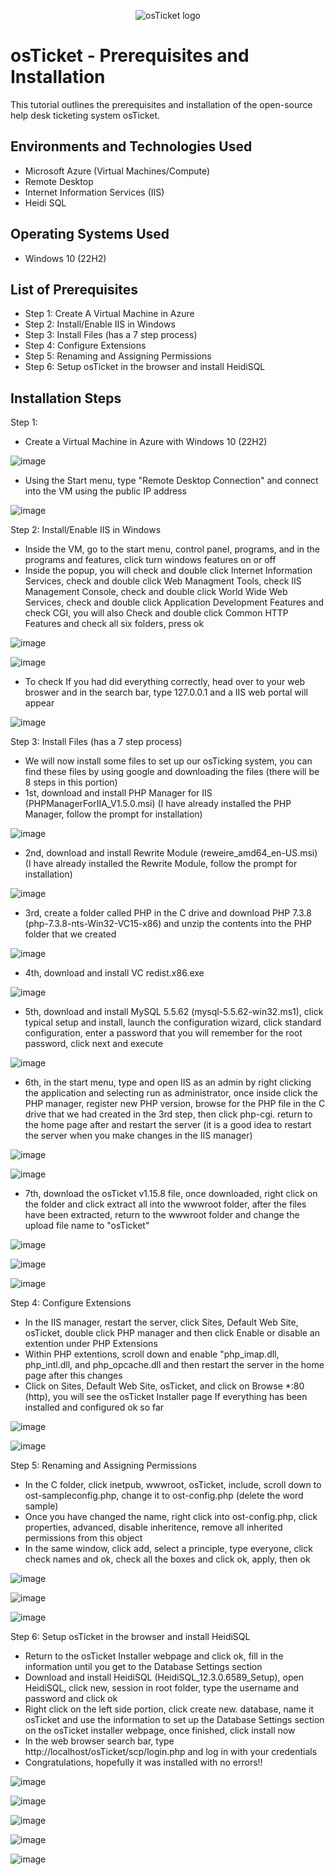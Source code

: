 <p align="center">
<img src="https://i.imgur.com/Clzj7Xs.png" alt="osTicket logo"/>
</p>

<h1>osTicket - Prerequisites and Installation</h1>
This tutorial outlines the prerequisites and installation of the open-source help desk ticketing system osTicket.<br />


<h2>Environments and Technologies Used</h2>

- Microsoft Azure (Virtual Machines/Compute)
- Remote Desktop
- Internet Information Services (IIS)
- Heidi SQL

<h2>Operating Systems Used </h2>

- Windows 10</b> (22H2)

<h2>List of Prerequisites</h2>

- Step 1: Create A Virtual Machine in Azure
- Step 2: Install/Enable IIS in Windows 
- Step 3: Install Files (has a 7 step process)
- Step 4: Configure Extensions
- Step 5: Renaming and Assigning Permissions
- Step 6: Setup osTicket in the browser and install HeidiSQL


<h2>Installation Steps</h2>

Step 1: 
- Create a Virtual Machine in Azure with Windows 10 (22H2)

![image](https://github.com/thechristinaq/osTicket---Prerequisites-and-Installation/assets/165831241/feb464ce-7a0b-4513-acfd-a5c1606df949)

- Using the Start menu, type "Remote Desktop Connection" and connect into the VM using the public IP address

![image](https://github.com/thechristinaq/osTicket---Prerequisites-and-Installation/assets/165831241/f5fb7401-30de-4d32-8299-437f8e863206)


Step 2: Install/Enable IIS in Windows
- Inside the VM, go to the start menu, control panel, programs, and in the programs and features, click turn windows features on or off
- Inside the popup, you will check and double click Internet Information Services, check and double click Web Managment Tools, check IIS Management Console, check and double click World Wide Web Services, check and double click Application Development Features and check CGI, you will also Check and double click Common HTTP Features and check all six folders, press ok 
 

![image](https://github.com/thechristinaq/osTicket---Prerequisites-and-Installation/assets/165831241/44e9d665-7120-4622-9a19-ce2c3cc2fbf2)

![image](https://github.com/thechristinaq/osTicket---Prerequisites-and-Installation/assets/165831241/50c63b46-b022-44d6-a11a-1a45853bccd8)

- To check If you had did everything correctly, head over to your web broswer and in the search bar, type 127.0.0.1 and a IIS web portal will appear
  
![image](https://github.com/thechristinaq/osTicket---Prerequisites-and-Installation/assets/165831241/b699f4a9-4fb7-4637-b97c-325d219c19bf)


Step 3: Install Files (has a 7 step process) 
- We will now install some files to set up our osTicking system, you can find these files by using google and downloading the files (there will be 8 steps in this portion)
- 1st, download and install PHP Manager for IIS (PHPManagerForIIA_V1.5.0.msi) (I have already installed the PHP Manager, follow the prompt for installation)

![image](https://github.com/thechristinaq/osTicket---Prerequisites-and-Installation/assets/165831241/02f7fc6a-4cca-4e83-8c21-2f7a9ddc862b)

- 2nd, download and install Rewrite Module (reweire_amd64_en-US.msi) (I have already installed the Rewrite Module, follow the prompt for installation)

![image](https://github.com/thechristinaq/osTicket---Prerequisites-and-Installation/assets/165831241/4d34600e-f4c3-4338-bcb8-f6549c032cfb)

- 3rd, create a folder called PHP in the C drive and download PHP 7.3.8 (php-7.3.8-nts-Win32-VC15-x86) and unzip the contents into the PHP folder that we created

![image](https://github.com/thechristinaq/osTicket---Prerequisites-and-Installation/assets/165831241/270cc768-0075-4b88-9e40-4eb30ce939ab)
 
- 4th, download and install VC redist.x86.exe

![image](https://github.com/thechristinaq/osTicket---Prerequisites-and-Installation/assets/165831241/19eb71c9-5390-4e47-99d7-9e587f0580e8)
 
- 5th, download and install MySQL 5.5.62 (mysql-5.5.62-win32.ms1), click typical setup and install, launch the configuration wizard, click standard configuration, enter a password that you will remember for the root password, click next and execute

![image](https://github.com/thechristinaq/osTicket---Prerequisites-and-Installation/assets/165831241/8aa7a18b-2252-48f8-a24b-026398022f9e)

- 6th, in the start menu, type and open IIS as an admin by right clicking the application and selecting run as administrator, once inside click the PHP manager, register new PHP version, browse for the PHP file in the C drive that we had created in the 3rd step, then click php-cgi. return to the home page after and restart the server (it is a good idea to restart the server when you make changes in the IIS manager)

![image](https://github.com/thechristinaq/osTicket---Prerequisites-and-Installation/assets/165831241/5602dc37-527b-4c55-95df-45538b69fa4b)

![image](https://github.com/thechristinaq/osTicket---Prerequisites-and-Installation/assets/165831241/fe6ca64e-37a6-471b-be62-90b292cff8f0)

- 7th, download the osTicket v1.15.8 file, once downloaded, right click on the folder and click extract all into the wwwroot folder, after the files have been extracted, return to the wwwroot folder and change the upload file name to "osTicket" 

![image](https://github.com/thechristinaq/osTicket---Prerequisites-and-Installation/assets/165831241/b5e72eb5-17f0-4584-83dd-cbec3f1e4e54)

![image](https://github.com/thechristinaq/osTicket---Prerequisites-and-Installation/assets/165831241/c98d7f0a-60e0-4055-8fa6-8c2a7830be00)

![image](https://github.com/thechristinaq/osTicket---Prerequisites-and-Installation/assets/165831241/9e93655d-e9b5-413c-ac8e-d51a39301d8e)

Step 4: Configure Extensions
- In the IIS manager, restart the server, click Sites, Default Web Site, osTicket, double click PHP manager and then click Enable or disable an extention under PHP Extensions
- Within PHP extentions, scroll down and enable "php_imap.dll, php_intl.dll, and php_opcache.dll and then restart the server in the home page after this changes
- Click on Sites, Default Web Site, osTicket, and click on Browse *:80 (http), you will see the osTicket Installer page If everything has been installed and configured ok so far 

![image](https://github.com/thechristinaq/osTicket---Prerequisites-and-Installation/assets/165831241/41df97e0-59dc-4ec8-b33e-909763a2bdc0)

![image](https://github.com/thechristinaq/osTicket---Prerequisites-and-Installation/assets/165831241/09039dec-7f15-441a-842f-e39cee387092)


Step 5: Renaming and Assigning Permissions
- In the C folder, click inetpub, wwwroot, osTicket, include, scroll down to ost-sampleconfig.php, change it to ost-config.php (delete the word sample)  
- Once you have changed the name, right click into ost-config.php, click properties, advanced, disable inheritence, remove all inherited permissions from this object
- In the same window, click add, select a principle, type everyone, click check names and ok, check all the boxes and click ok, apply, then ok 

![image](https://github.com/thechristinaq/osTicket---Prerequisites-and-Installation/assets/165831241/7a0ae5e2-32cf-4f04-a891-1984cbf339d8)

![image](https://github.com/thechristinaq/osTicket---Prerequisites-and-Installation/assets/165831241/63849632-b7c9-4c9f-bcfc-af07876bca68)

![image](https://github.com/thechristinaq/osTicket---Prerequisites-and-Installation/assets/165831241/bcaf516e-2318-4b75-8c48-20a93a460ed4)


Step 6: Setup osTicket in the browser and install HeidiSQL
- Return to the osTicket Installer webpage and click ok, fill in the information until you get to the Database Settings section 
- Download and install HeidiSQL (HeidiSQL_12.3.0.6589_Setup), open HeidiSQL, click new, session in root folder, type the username and password and click ok 
- Right click on the left side portion, click create new. database, name it osTicket and use the information to set up the Database Settings section on the osTicket installer webpage, once finished, click install now 
- In the web browser search bar, type http://localhost/osTicket/scp/login.php and log in with your credentials 
- Congratulations, hopefully it was installed with no errors!!


![image](https://github.com/thechristinaq/osTicket---Prerequisites-and-Installation/assets/165831241/d6315935-049f-4f88-8612-9b37108c4d01)

![image](https://github.com/thechristinaq/osTicket---Prerequisites-and-Installation/assets/165831241/34a8d757-dd37-411d-9f9d-0edafc40b4de)

![image](https://github.com/thechristinaq/osTicket---Prerequisites-and-Installation/assets/165831241/afee915c-d6be-47cb-9b2a-0abe6bcc7e6d)

![image](https://github.com/thechristinaq/osTicket---Prerequisites-and-Installation/assets/165831241/8eaef088-0361-451b-a23d-6de7d5995bf7)

![image](https://github.com/thechristinaq/osTicket---Prerequisites-and-Installation/assets/165831241/1097c021-9d19-45c5-8f12-bfbffeceea63)















